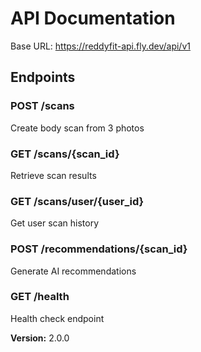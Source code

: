 # API Documentation

Base URL: https://reddyfit-api.fly.dev/api/v1

## Endpoints

### POST /scans
Create body scan from 3 photos

### GET /scans/{scan_id}
Retrieve scan results

### GET /scans/user/{user_id}
Get user scan history

### POST /recommendations/{scan_id}
Generate AI recommendations

### GET /health
Health check endpoint

**Version:** 2.0.0
